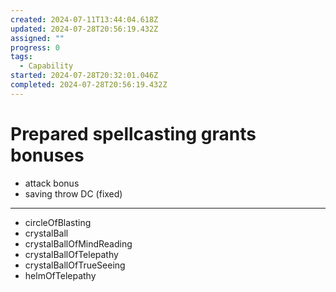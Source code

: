 ```yaml
---
created: 2024-07-11T13:44:04.618Z
updated: 2024-07-28T20:56:19.432Z
assigned: ""
progress: 0
tags:
  - Capability
started: 2024-07-28T20:32:01.046Z
completed: 2024-07-28T20:56:19.432Z
---
```


# Prepared spellcasting grants bonuses

- attack bonus
- saving throw DC (fixed)

---

- circleOfBlasting
- crystalBall
- crystalBallOfMindReading
- crystalBallOfTelepathy
- crystalBallOfTrueSeeing
- helmOfTelepathy
